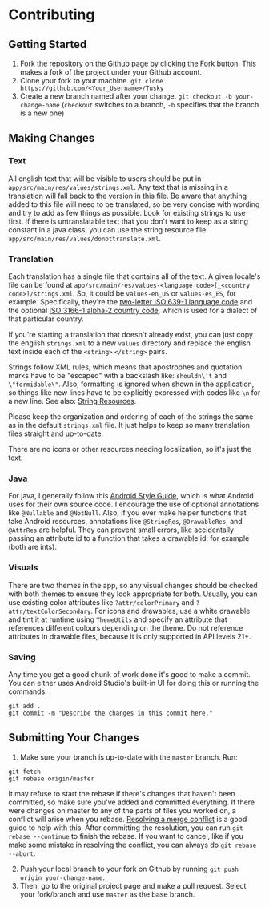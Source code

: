 # Contributing

## Getting Started
1. Fork the repository on the Github page by clicking the Fork button. This makes a fork of the project under your Github account.
2. Clone your fork to your machine. ```git clone https://github.com/<Your_Username>/Tusky```
3. Create a new branch named after your change. ```git checkout -b your-change-name``` (```checkout``` switches to a branch, ```-b``` specifies that the branch is a new one)

## Making Changes

### Text
All english text that will be visible to users should be put in ```app/src/main/res/values/strings.xml```. Any text that is missing in a translation will fall back to the version in this file. Be aware that anything added to this file will need to be translated, so be very concise with wording and try to add as few things as possible. Look for existing strings to use first. If there is untranslatable text that you don't want to keep as a string constant in a java class, you can use the string resource file ```app/src/main/res/values/donottranslate.xml```.

### Translation
Each translation has a single file that contains all of the text. A given locale's file can be found at ```app/src/main/res/values-<language code>[_<country code>]/strings.xml```. So, it could be ```values-en_US``` or ```values-es_ES```, for example. Specifically, they're the [two-letter ISO 639-1 language code](https://en.wikipedia.org/wiki/List_of_ISO_639-1_codes) and the optional [ISO 3166-1 alpha-2 country code](https://en.wikipedia.org/wiki/ISO_3166-1_alpha-2), which is used for a dialect of that particular country.

If you're starting a translation that doesn't already exist, you can just copy the english ```strings.xml``` to a new ```values``` directory and replace the english text inside each of the ```<string>``` ```</string>``` pairs.

Strings follow XML rules, which means that apostrophes and quotation marks have to be "escaped" with a backslash like: ```shouldn\'t``` and ```\"formidable\"```. Also, formatting is ignored when shown in the application, so things like new lines have to be explicitly expressed with codes like ```\n``` for a new line. See also: [String Resources](https://developer.android.com/guide/topics/resources/string-resource.html#FormattingAndStyling).

Please keep the organization and ordering of each of the strings the same as in the default ```strings.xml``` file. It just helps to keep so many translation files straight and up-to-date.

There are no icons or other resources needing localization, so it's just the text.

### Java
For java, I generally follow this [Android Style Guide](https://source.android.com/source/code-style), which is what Android uses for their own source code. I encourage the use of optional annotations like ```@Nullable``` and ```@NotNull```. Also, if you ever make helper functions that take Android resources, annotations like ```@StringRes```, ```@DrawableRes```, and ```@AttrRes``` are helpful. They can prevent small errors, like accidentally passing an attribute id to a function that takes a drawable id, for example (both are ints).

### Visuals
There are two themes in the app, so any visual changes should be checked with both themes to ensure they look appropriate for both. Usually, you can use existing color attributes like ```?attr/colorPrimary``` and ```?attr/textColorSecondary```. For icons and drawables, use a white drawable and tint it at runtime using ```ThemeUtils``` and specify an attribute that references different colours depending on the theme. Do not reference attributes in drawable files, because it is only supported in API levels 21+.

### Saving
Any time you get a good chunk of work done it's good to make a commit. You can either uses Android Studio's built-in UI for doing this or running the commands:
```
git add .
git commit -m "Describe the changes in this commit here."
```

## Submitting Your Changes
1. Make sure your branch is up-to-date with the ```master``` branch. Run:
```
git fetch
git rebase origin/master
```
It may refuse to start the rebase if there's changes that haven't been committed, so make sure you've added and committed everything. If there were changes on master to any of the parts of files you worked on, a conflict will arise when you rebase. [Resolving a merge conflict](https://help.github.com/articles/resolving-a-merge-conflict-using-the-command-line) is a good guide to help with this. After committing the resolution, you can run ```git rebase --continue``` to finish the rebase. If you want to cancel, like if you make some mistake in resolving the conflict, you can always do ```git rebase --abort```.

2. Push your local branch to your fork on Github by running ```git push origin your-change-name```.
3. Then, go to the original project page and make a pull request. Select your fork/branch and use ```master``` as the base branch.

